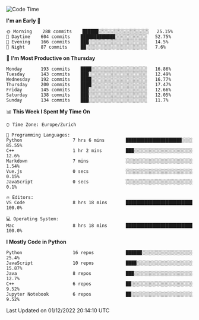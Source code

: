 <!--START_SECTION:waka-->
![Code Time](http://img.shields.io/badge/Code%20Time-2%2C483%20hrs%2011%20mins-blue)

**I'm an Early 🐤** 

```text
🌞 Morning    288 commits    ██████░░░░░░░░░░░░░░░░░░░   25.15% 
🌆 Daytime    604 commits    █████████████░░░░░░░░░░░░   52.75% 
🌃 Evening    166 commits    ███░░░░░░░░░░░░░░░░░░░░░░   14.5% 
🌙 Night      87 commits     ██░░░░░░░░░░░░░░░░░░░░░░░   7.6%

```
📅 **I'm Most Productive on Thursday** 

```text
Monday       193 commits    ████░░░░░░░░░░░░░░░░░░░░░   16.86% 
Tuesday      143 commits    ███░░░░░░░░░░░░░░░░░░░░░░   12.49% 
Wednesday    192 commits    ████░░░░░░░░░░░░░░░░░░░░░   16.77% 
Thursday     200 commits    ████░░░░░░░░░░░░░░░░░░░░░   17.47% 
Friday       145 commits    ███░░░░░░░░░░░░░░░░░░░░░░   12.66% 
Saturday     138 commits    ███░░░░░░░░░░░░░░░░░░░░░░   12.05% 
Sunday       134 commits    ███░░░░░░░░░░░░░░░░░░░░░░   11.7%

```


📊 **This Week I Spent My Time On** 

```text
⌚︎ Time Zone: Europe/Zurich

💬 Programming Languages: 
Python                   7 hrs 6 mins        █████████████████████░░░░   85.55% 
C++                      1 hr 2 mins         ███░░░░░░░░░░░░░░░░░░░░░░   12.6% 
Markdown                 7 mins              ░░░░░░░░░░░░░░░░░░░░░░░░░   1.54% 
Vue.js                   0 secs              ░░░░░░░░░░░░░░░░░░░░░░░░░   0.15% 
JavaScript               0 secs              ░░░░░░░░░░░░░░░░░░░░░░░░░   0.1%

🔥 Editors: 
VS Code                  8 hrs 18 mins       █████████████████████████   100.0%

💻 Operating System: 
Mac                      8 hrs 18 mins       █████████████████████████   100.0%

```

**I Mostly Code in Python** 

```text
Python                   16 repos            ██████░░░░░░░░░░░░░░░░░░░   25.4% 
JavaScript               10 repos            ████░░░░░░░░░░░░░░░░░░░░░   15.87% 
Java                     8 repos             ███░░░░░░░░░░░░░░░░░░░░░░   12.7% 
C++                      6 repos             ██░░░░░░░░░░░░░░░░░░░░░░░   9.52% 
Jupyter Notebook         6 repos             ██░░░░░░░░░░░░░░░░░░░░░░░   9.52%

```



 Last Updated on 01/12/2022 20:14:10 UTC
<!--END_SECTION:waka-->　　
